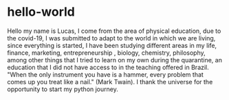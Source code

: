 # hello-world
Hello my name is Lucas, 
I come from the area of ​​physical education, due to the covid-19, I was submitted to adapt to the world in which we are living, since everything is started, 
I have been studying different areas in my life, finance, marketing, entrepreneurship , biology, chemistry, philosophy, among other things that I tried to learn 
on my own during the quarantine, an education that I did not have access to in the teaching offered in Brazil. "When the only instrument you have is a hammer, 
every problem that comes up you treat like a nail." (Mark Twain). I thank the universe for the opportunity to start my python journey.
